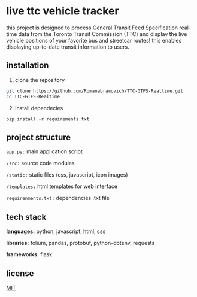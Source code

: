 
# live ttc vehicle tracker

this project is designed to process General Transit Feed Specification real-time data from the Toronto Transit Commission (TTC) and display the live vehicle positions of your favorite bus and streetcar routes! this enables displaying up-to-date transit  information to users.

## installation
1. clone the repository

```bash
git clone https://github.com/Romanabramovich/TTC-GTFS-Realtime.git
cd TTC-GTFS-Realtime

```
    
2. install dependecies
```
pip install -r requirements.txt
```


## project structure
`app.py:` main application script

`/src:` source code modules

`/static:` static files (css, javascript, icon images)

`/templates:` html templates for web interface

`requirenments.txt:` dependencies .txt file 


## tech stack

**languages:** python, javascript, html, css

**libraries:** folium, pandas, protobuf, python-dotenv, requests

**frameworks:** flask



## license

[MIT](https://choosealicense.com/licenses/mit/)

